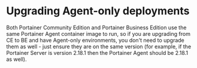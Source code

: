# Upgrading Agent-only deployments

Both Portainer Community Edition and Portainer Business Edition use the same Portainer Agent container image to run, so if you are upgrading from CE to BE and have Agent-only environments, you don't need to upgrade them as well - just ensure they are on the same version (for example, if the Portainer Server is version 2.18.1 then the Portainer Agent should be 2.18.1 as well).
